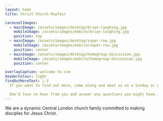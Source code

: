 ```yaml
---
layout: home
title: Christ Church Mayfair

carouselImages:
  - mainImage: /assets/images/desktop/brian-laughing.jpg
    mobileImage: /assets/images/mobile/brian-laughing.jpg
    position: top
  - mainImage: /assets/images/desktop/super-row.jpg
    mobileImage: /assets/images/mobile/super-row.jpg
    position: center
  - mainImage: /assets/images/desktop/homegroup-discussion.jpg
    mobileImage: /assets/images/mobile/homegroup-discussion.jpg
    position: center

overlayCaption: welcome to ccm
headerColour: light
findOutMoreText: |-2
  If you want to find out more, come along and meet us on a Sunday or get in touch with Sharon.

  She'd love to hear from you and answer any questions you might have.
---
```

We are a dynamic Central London church family committed to making disciples for Jesus Christ.
